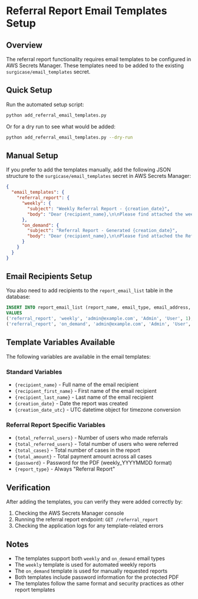 # Referral Report Email Templates Setup

## Overview
The referral report functionality requires email templates to be configured in AWS Secrets Manager. These templates need to be added to the existing `surgicase/email_templates` secret.

## Quick Setup
Run the automated setup script:
```bash
python add_referral_email_templates.py
```

Or for a dry run to see what would be added:
```bash
python add_referral_email_templates.py --dry-run
```

## Manual Setup
If you prefer to add the templates manually, add the following JSON structure to the `surgicase/email_templates` secret in AWS Secrets Manager:

```json
{
  "email_templates": {
    "referral_report": {
      "weekly": {
        "subject": "Weekly Referral Report - {creation_date}",
        "body": "Dear {recipient_name},\n\nPlease find attached the weekly Referral Report for your review. This report provides a comprehensive analysis of our referral network, showing which users were referred by whom along with their payment categories and totals.\n\nReport Summary:\n• Report Date: {creation_date}\n• Total Referral Users: {total_referral_users}\n• Total Referred Users: {total_referred_users}\n• Total Cases: {total_cases}\n• Total Amount: ${total_amount}\n\nIMPORTANT SECURITY INFORMATION:\nThe attached PDF report is password-protected for security. To open the report, use the following password:\nPassword: {password}\n\nPlease keep this password secure and do not share it with others. The report contains confidential business and financial information.\n\nReport Structure:\nThis report is organized by referral user, with each referral user getting their own page showing:\n- All users they referred\n- Payment categories for each referred user\n- Case counts and payment amounts\n- Subtotals per referral user\n\nThis analysis helps track the effectiveness of our referral network and understand user acquisition patterns.\n\nIf you have any questions about this report or need assistance accessing the document, please contact our office.\n\nBest regards,\nSurgiCase Reporting System\n\n----\nThis is an automated weekly report from the SurgiCase system.\nReport Type: {report_type}"
      },
      "on_demand": {
        "subject": "Referral Report - Generated {creation_date}",
        "body": "Dear {recipient_name},\n\nPlease find attached the Referral Report that you requested on {creation_date}. This report provides a comprehensive analysis of our referral network, showing which users were referred by whom along with their payment categories and totals.\n\nReport Summary:\n• Report Date: {creation_date}\n• Total Referral Users: {total_referral_users}\n• Total Referred Users: {total_referred_users}\n• Total Cases: {total_cases}\n• Total Amount: ${total_amount}\n\nIMPORTANT SECURITY INFORMATION:\nThe attached PDF report is password-protected for security. To open the report, use the following password:\nPassword: {password}\n\nPlease keep this password secure and do not share it with others. The report contains confidential business and financial information.\n\nReport Structure:\nThis report is organized by referral user, with each referral user getting their own page showing:\n- All users they referred\n- Payment categories for each referred user\n- Case counts and payment amounts\n- Subtotals per referral user\n\nThis analysis helps track the effectiveness of our referral network and understand user acquisition patterns.\n\nIf you have any questions about this report or need assistance accessing the document, please contact our office.\n\nBest regards,\nSurgiCase Reporting System\n\n----\nThis is an on-demand report from the SurgiCase system.\nReport Type: {report_type}"
      }
    }
  }
}
```

## Email Recipients Setup
You also need to add recipients to the `report_email_list` table in the database:

```sql
INSERT INTO report_email_list (report_name, email_type, email_address, first_name, last_name, active) 
VALUES 
('referral_report', 'weekly', 'admin@example.com', 'Admin', 'User', 1),
('referral_report', 'on_demand', 'admin@example.com', 'Admin', 'User', 1);
```

## Template Variables Available
The following variables are available in the email templates:

### Standard Variables
- `{recipient_name}` - Full name of the email recipient
- `{recipient_first_name}` - First name of the email recipient  
- `{recipient_last_name}` - Last name of the email recipient
- `{creation_date}` - Date the report was created
- `{creation_date_utc}` - UTC datetime object for timezone conversion

### Referral Report Specific Variables
- `{total_referral_users}` - Number of users who made referrals
- `{total_referred_users}` - Total number of users who were referred
- `{total_cases}` - Total number of cases in the report
- `{total_amount}` - Total payment amount across all cases
- `{password}` - Password for the PDF (weekly_YYYYMMDD format)
- `{report_type}` - Always "Referral Report"

## Verification
After adding the templates, you can verify they were added correctly by:

1. Checking the AWS Secrets Manager console
2. Running the referral report endpoint: `GET /referral_report`
3. Checking the application logs for any template-related errors

## Notes
- The templates support both `weekly` and `on_demand` email types
- The `weekly` template is used for automated weekly reports
- The `on_demand` template is used for manually requested reports
- Both templates include password information for the protected PDF
- The templates follow the same format and security practices as other report templates

